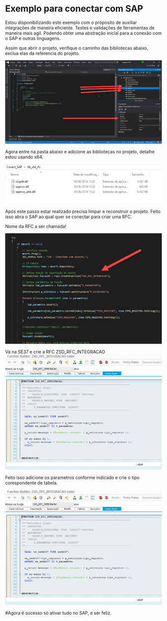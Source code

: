 # Exemplo para conectar com SAP

Estou disponibilizando este exemplo com o próposito de auxiliar integrações de maneira eficiente.
Testes e validações de ferramentas de maneira mais agil. 
Podendo obter uma abstração inicial para a conexão com o SAP e outras linguagens. 

Assim que abrir o projeto, verifique o caminho das bibliotecas abaixo, exclua elas da referencia do projeto.

![alt text](https://github.com/ChristopherNicolasSMM/Conect_SAP/blob/master/imagens/img1.png?raw=true)



Agora entre na pasta abaixo e adicione as bibliotecas no projeto, detalhe estou usando x64.

![alt text](https://github.com/ChristopherNicolasSMM/Conect_SAP/blob/master/imagens/img2.png?raw=true)

Após este passo estar realizado precisa limpar e reconstruir o projeto.
Feito isso abra o SAP ao qual quer se conectar para criar uma RFC.

Nome da RFC a ser chamada!

![alt text](https://github.com/ChristopherNicolasSMM/Conect_SAP/blob/master/imagens/img3.png?raw=true)


Vá na SE37 e crie a RFC ZSD_RFC_INTEGRACAO
![alt text](https://github.com/ChristopherNicolasSMM/Conect_SAP/blob/master/imagens/img4.png?raw=true)

Feito isso adicione os parametros conforme indicado e crie o tipo corespondente de tabela.

![alt text](https://github.com/ChristopherNicolasSMM/Conect_SAP/blob/master/imagens/img4.png?raw=true)


#Agora é sucesso só ativar tudo no SAP, e ser feliz.
